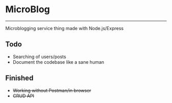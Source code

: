 # MicroBlog
---
Microblogging service thing made with Node.js/Express

## Todo
- Searching of users/posts
- Document the codebase like a sane human

## Finished
- ~~Working without Postman/in browser~~
- ~~CRUD API~~
